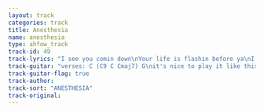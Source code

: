 ```yaml
---
layout: track
categories: track
title: Anesthesia
name: anesthesia
type: ahfow_track
track-id: 49
track-lyrics: "I see you comin down\nYour life is flashin before ya\nI see you comin round\nYou're talking over and over\n\nYou know I tried to please ya\nYou're under anesthesia\n\nI see you comin down\nToo bad there's nothing left over\nI don't know what you mean\nYou're talkin over and over\n\nYou know I tried to please ya\nYou're under anesthesia\n\nYou know I tried to please ya\nYou're under anesthesia\n\nI see you wakin up\nAnd now the day is upon ya\nThe party's over now\nYou're talkin over and over\n\nYou know I tried to please ya\nYou're under anesthesia"
track-guitar: "verses: C (C9 C Cmaj7) G\nit's nice to play it like this so you don't have to stop and pick\nchange: D C\n(provided by brad)"
track-guitar-flag: true
track-author: 
track-sort: "ANESTHESIA"
track-original: 
---
```

